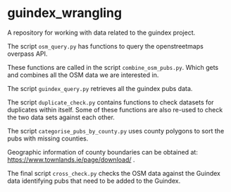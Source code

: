 # guindex_wrangling
A repository for working with data related to the guindex project.

The script `osm_query.py` has functions to query the openstreetmaps
overpass API.

These functions are called in the script `combine_osm_pubs.py`.
Which gets and combines all the OSM data we are interested in.

The script `guindex_query.py` retrieves all the guindex pubs data.

The script `duplicate_check.py` contains functions to check datasets for
duplicates within itself. Some of these functions are also re-used to check
the two data sets against each other.

The script `categorise_pubs_by_county.py` uses county polygons to sort the pubs with missing counties. 

Geographic information of county boundaries can be obtained at: https://www.townlands.ie/page/download/ . 

The final script `cross_check.py` checks the OSM data against the Guindex
data identifying pubs that need to be added to the Guindex.